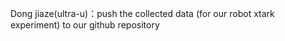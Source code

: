 Dong jiaze(ultra-u)：push the collected data (for our robot xtark experiment) to our github repository

